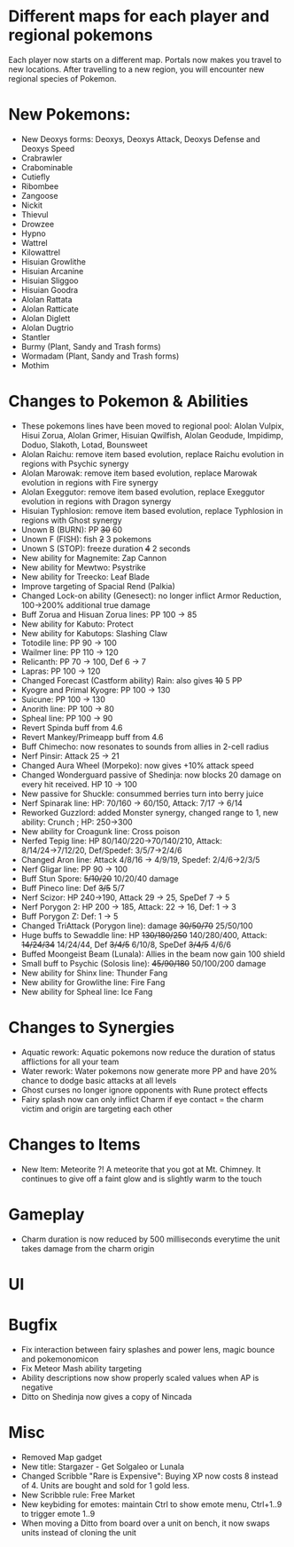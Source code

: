 # Different maps for each player and regional pokemons

Each player now starts on a different map. Portals now makes you travel to new locations. After travelling to a new region, you will encounter new regional species of Pokemon.

# New Pokemons:

- New Deoxys forms: Deoxys, Deoxys Attack, Deoxys Defense and Deoxys Speed
- Crabrawler
- Crabominable
- Cutiefly
- Ribombee
- Zangoose
- Nickit
- Thievul
- Drowzee
- Hypno
- Wattrel
- Kilowattrel
- Hisuian Growlithe
- Hisuian Arcanine
- Hisuian Sliggoo
- Hisuian Goodra
- Alolan Rattata
- Alolan Ratticate
- Alolan Diglett
- Alolan Dugtrio
- Stantler
- Burmy (Plant, Sandy and Trash forms)
- Wormadam (Plant, Sandy and Trash forms)
- Mothim

# Changes to Pokemon & Abilities

- These pokemons lines have been moved to regional pool: Alolan Vulpix, Hisui Zorua, Alolan Grimer, Hisuian Qwilfish, Alolan Geodude, Impidimp, Doduo, Slakoth, Lotad, Bounsweet
- Alolan Raichu: remove item based evolution, replace Raichu evolution in regions with Psychic synergy
- Alolan Marowak: remove item based evolution, replace Marowak evolution in regions with Fire synergy
- Alolan Exeggutor: remove item based evolution, replace Exeggutor evolution in regions with Dragon synergy
- Hisuian Typhlosion: remove item based evolution, replace Typhlosion in regions with Ghost synergy
- Unown B (BURN): PP ~~30~~ 60
- Unown F (FISH): fish ~~2~~ 3 pokemons
- Unown S (STOP): freeze duration ~~4~~ 2 seconds
- New ability for Magnemite: Zap Cannon
- New ability for Mewtwo: Psystrike
- New ability for Treecko: Leaf Blade
- Improve targeting of Spacial Rend (Palkia)
- Changed Lock-on ability (Genesect): no longer inflict Armor Reduction, 100→200% additional true damage
- Buff Zorua and Hisuan Zorua lines: PP 100 → 85
- New ability for Kabuto: Protect
- New ability for Kabutops: Slashing Claw
- Totodile line: PP 90 → 100
- Wailmer line: PP 110 → 120
- Relicanth: PP 70 → 100, Def 6 → 7
- Lapras: PP 100 → 120
- Changed Forecast (Castform ability) Rain: also gives ~~10~~ 5 PP
- Kyogre and Primal Kyogre: PP 100 → 130
- Suicune: PP 100 → 130
- Anorith line: PP 100 → 80
- Spheal line: PP 100 → 90
- Revert Spinda buff from 4.6
- Revert Mankey/Primeapp buff from 4.6
- Buff Chimecho: now resonates to sounds from allies in 2-cell radius
- Nerf Pinsir: Attack 25 → 21
- Changed Aura Wheel (Morpeko): now gives +10% attack speed
- Changed Wonderguard passive of Shedinja: now blocks 20 damage on every hit received. HP 10 → 100
- New passive for Shuckle: consummed berries turn into berry juice
- Nerf Spinarak line: HP: 70/160 → 60/150, Attack: 7/17 → 6/14
- Reworked Guzzlord: added Monster synergy, changed range to 1, new ability: Crunch ; HP: 250→300
- New ability for Croagunk line: Cross poison
- Nerfed Tepig line: HP 80/140/220→70/140/210, Attack: 8/14/24→7/12/20, Def/Spedef: 3/5/7→2/4/6
- Changed Aron line: Attack 4/8/16 → 4/9/19, Spedef: 2/4/6→2/3/5
- Nerf Gligar line: PP 90 → 100
- Buff Stun Spore: ~~5/10/20~~ 10/20/40 damage
- Buff Pineco line: Def ~~3/5~~ 5/7
- Nerf Scizor: HP 240→190, Attack 29 → 25, SpeDef 7 → 5
- Nerf Porygon 2: HP 200 → 185, Attack: 22 → 16, Def: 1 → 3
- Buff Porygon Z: Def: 1 → 5
- Changed TriAttack (Porygon line): damage ~~30/50/70~~ 25/50/100
- Huge buffs to Sewaddle line: HP ~~130/180/250~~ 140/280/400, Attack: ~~14/24/34~~ 14/24/44, Def ~~3/4/5~~ 6/10/8, SpeDef ~~3/4/5~~ 4/6/6
- Buffed Moongeist Beam (Lunala): Allies in the beam now gain 100 shield
- Small buff to Psychic (Solosis line): ~~45/90/180~~ 50/100/200 damage
- New ability for Shinx line: Thunder Fang
- New ability for Growlithe line: Fire Fang
- New ability for Spheal line: Ice Fang

# Changes to Synergies

- Aquatic rework: Aquatic pokemons now reduce the duration of status afflictions for all your team
- Water rework: Water pokemons now generate more PP and have 20% chance to dodge basic attacks at all levels
- Ghost curses no longer ignore opponents with Rune protect effects
- Fairy splash now can only inflict Charm if eye contact = the charm victim and origin are targeting each other

# Changes to Items

- New Item: Meteorite ?! A meteorite that you got at Mt. Chimney. It continues to give off a faint glow and is slightly warm to the touch

# Gameplay

- Charm duration is now reduced by 500 milliseconds everytime the unit takes damage from the charm origin

# UI

# Bugfix

- Fix interaction between fairy splashes and power lens, magic bounce and pokemonomicon
- Fix Meteor Mash ability targeting
- Ability descriptions now show properly scaled values when AP is negative
- Ditto on Shedinja now gives a copy of Nincada

# Misc

- Removed Map gadget
- New title: Stargazer - Get Solgaleo or Lunala
- Changed Scribble "Rare is Expensive": Buying XP now costs 8 instead of 4. Units are bought and sold for 1 gold less.
- New Scribble rule: Free Market
- New keybiding for emotes: maintain Ctrl to show emote menu, Ctrl+1..9 to trigger emote 1..9
- When moving a Ditto from board over a unit on bench, it now swaps units instead of cloning the unit
